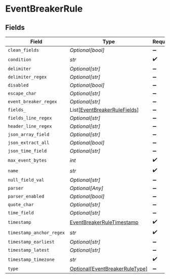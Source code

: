 # EventBreakerRule


## Fields

| Field                                                                         | Type                                                                          | Required                                                                      | Description                                                                   |
| ----------------------------------------------------------------------------- | ----------------------------------------------------------------------------- | ----------------------------------------------------------------------------- | ----------------------------------------------------------------------------- |
| `clean_fields`                                                                | *Optional[bool]*                                                              | :heavy_minus_sign:                                                            | N/A                                                                           |
| `condition`                                                                   | *str*                                                                         | :heavy_check_mark:                                                            | N/A                                                                           |
| `delimiter`                                                                   | *Optional[str]*                                                               | :heavy_minus_sign:                                                            | N/A                                                                           |
| `delimiter_regex`                                                             | *Optional[str]*                                                               | :heavy_minus_sign:                                                            | N/A                                                                           |
| `disabled`                                                                    | *Optional[bool]*                                                              | :heavy_minus_sign:                                                            | N/A                                                                           |
| `escape_char`                                                                 | *Optional[str]*                                                               | :heavy_minus_sign:                                                            | N/A                                                                           |
| `event_breaker_regex`                                                         | *Optional[str]*                                                               | :heavy_minus_sign:                                                            | N/A                                                                           |
| `fields_`                                                                     | List[[EventBreakerRuleFields](../../models/shared/eventbreakerrulefields.md)] | :heavy_minus_sign:                                                            | N/A                                                                           |
| `fields_line_regex`                                                           | *Optional[str]*                                                               | :heavy_minus_sign:                                                            | N/A                                                                           |
| `header_line_regex`                                                           | *Optional[str]*                                                               | :heavy_minus_sign:                                                            | N/A                                                                           |
| `json_array_field`                                                            | *Optional[str]*                                                               | :heavy_minus_sign:                                                            | N/A                                                                           |
| `json_extract_all`                                                            | *Optional[bool]*                                                              | :heavy_minus_sign:                                                            | N/A                                                                           |
| `json_time_field`                                                             | *Optional[str]*                                                               | :heavy_minus_sign:                                                            | N/A                                                                           |
| `max_event_bytes`                                                             | *int*                                                                         | :heavy_check_mark:                                                            | N/A                                                                           |
| `name`                                                                        | *str*                                                                         | :heavy_check_mark:                                                            | N/A                                                                           |
| `null_field_val`                                                              | *Optional[str]*                                                               | :heavy_minus_sign:                                                            | N/A                                                                           |
| `parser`                                                                      | *Optional[Any]*                                                               | :heavy_minus_sign:                                                            | N/A                                                                           |
| `parser_enabled`                                                              | *Optional[bool]*                                                              | :heavy_minus_sign:                                                            | N/A                                                                           |
| `quote_char`                                                                  | *Optional[str]*                                                               | :heavy_minus_sign:                                                            | N/A                                                                           |
| `time_field`                                                                  | *Optional[str]*                                                               | :heavy_minus_sign:                                                            | N/A                                                                           |
| `timestamp`                                                                   | [EventBreakerRuleTimestamp](../../models/shared/eventbreakerruletimestamp.md) | :heavy_check_mark:                                                            | N/A                                                                           |
| `timestamp_anchor_regex`                                                      | *str*                                                                         | :heavy_check_mark:                                                            | N/A                                                                           |
| `timestamp_earliest`                                                          | *Optional[str]*                                                               | :heavy_minus_sign:                                                            | N/A                                                                           |
| `timestamp_latest`                                                            | *Optional[str]*                                                               | :heavy_minus_sign:                                                            | N/A                                                                           |
| `timestamp_timezone`                                                          | *str*                                                                         | :heavy_check_mark:                                                            | N/A                                                                           |
| `type`                                                                        | [Optional[EventBreakerRuleType]](../../models/shared/eventbreakerruletype.md) | :heavy_minus_sign:                                                            | N/A                                                                           |